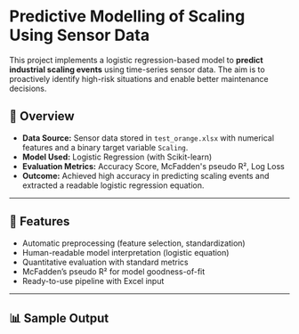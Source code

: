 # Predictive Modelling of Scaling Using Sensor Data

This project implements a logistic regression-based model to **predict industrial scaling events** using time-series sensor data. The aim is to proactively identify high-risk situations and enable better maintenance decisions.

## 🧠 Overview

- **Data Source:** Sensor data stored in `test_orange.xlsx` with numerical features and a binary target variable `Scaling`.
- **Model Used:** Logistic Regression (with Scikit-learn)
- **Evaluation Metrics:** Accuracy Score, McFadden's pseudo R², Log Loss
- **Outcome:** Achieved high accuracy in predicting scaling events and extracted a readable logistic regression equation.

---

## 🚀 Features

- Automatic preprocessing (feature selection, standardization)
- Human-readable model interpretation (logistic equation)
- Quantitative evaluation with standard metrics
- McFadden’s pseudo R² for model goodness-of-fit
- Ready-to-use pipeline with Excel input

---

## 📊 Sample Output

